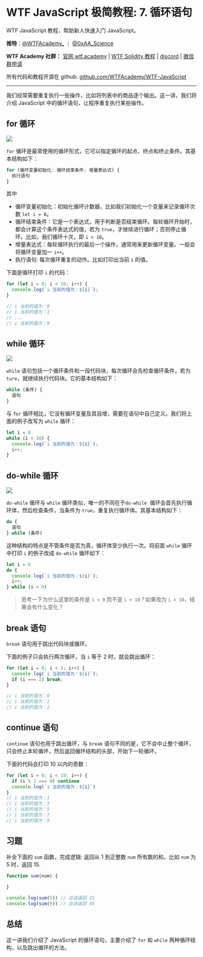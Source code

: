 # WTF JavaScript 极简教程: 7. 循环语句

WTF JavaScript 教程，帮助新人快速入门 JavaScript。

**推特**：[@WTFAcademy\_](https://twitter.com/WTFAcademy_) ｜ [@0xAA_Science](https://twitter.com/0xAA_Science)

**WTF Academy 社群：** [官网 wtf.academy](https://wtf.academy/) | [WTF Solidity 教程](https://github.com/AmazingAng/WTFSolidity) | [discord](https://discord.gg/5akcruXrsk/) | [微信群申请](https://docs.google.com/forms/d/e/1FAIpQLSe4KGT8Sh6sJ7hedQRuIYirOoZK_85miz3dw7vA1-YjodgJ-A/viewform?usp=sf_link)

所有代码和教程开源在 github: [github.com/WTFAcademy/WTF-JavaScript](https://github.com/WTFAcademy/WTF-JavaScript)

---

我们经常需要重复执行一些操作，比如将列表中的商品逐个输出。这一讲，我们将介绍 JavaScript 中的循环语句，让程序重复执行某些操作。


## for 循环

![](./img/7-1.png)

`for` 循环是最常使用的循环形式，它可以指定循环的起点、终点和终止条件。其基本结构如下：

```js
for (循环变量初始化; 循环结束条件; 增量表达式) {
  执行语句
}
```

其中

- 循环变量初始化：初始化循环计数器，比如我们初始化一个变量来记录循环次数 `let i = 0`。
- 循环结束条件：它是一个表达式，用于判断是否结束循环。每轮循环开始时，都会计算这个条件表达式的值，若为 `true`，才继续进行循环；否则停止循环。比如，我们循环十次，即 `i < 10`。
- 增量表达式：每轮循环执行的最后一个操作，通常用来更新循环变量。一般会将循环变量加一 `i++`。
- 执行语句: 每次循环重复的动作。比如打印出当前 `i` 的值。

下面是循环打印 `i` 的代码：

```js
for (let i = 0; i < 10; i++) {
  console.log(`i 当前的值为：${i}`);
}

// i 当前的值为：0
// i 当前的值为：1
// ...
// i 当前的值为：9
```


## while 循环

![](./img/7-2.png)

`while` 语句包括一个循环条件和一段代码块，每次循环会先检查循环条件，若为 `ture`，就继续执行代码块。它的基本结构如下：

```js
while (条件) {
  语句
}
```

与 `for` 循环相比，它没有循环变量及其自增，需要在语句中自己定义。我们将上面的例子改写为 `while` 循环：

```js
let i = 0
while (i < 10) {
  console.log(`i 当前的值为：${i}`);
  i++;
}
```

## do-while 循环

![](./img/7-3.png)

`do-while` 循环与 `while` 循环类似，唯一的不同在于`do-while`  循环会首先执行循环体，然后检查条件，当条件为 `true`，重复执行循环体。其基本结构如下：

```js
do {
  语句
} while (条件)
```

这种结构的特点是不管条件是否为真，循环体至少执行一次。将前面 `while` 循环中打印 `i` 的例子改成 `do-while` 循环如下：

```js
let i = 0
do {
  console.log(`i 当前的值为：${i}`);
  i++;
} while (i < 9)
```

> 思考一下为什么这里的条件是 `i < 9` 而不是 `i < 10`？如果改为 `i < 10`，结果会有什么变化？

## break 语句

`break` 语句用于跳出代码块或循环。

下面的例子只会执行两次循环，当 `i` 等于 2 时，就会跳出循环：

```js
for (let i = 0; i < 3; i++) {
  console.log(`i 当前的值为：${i}`);
  if (i === 2) break;
}

// i 当前的值为：0
// i 当前的值为：1
// i 当前的值为：2
```

## continue 语句

`continue` 语句也用于跳出循环，与 `break` 语句不同的是，它不会中止整个循环，只会终止本轮循环，然后返回循环结构的头部，开始下一轮循环。

下面的代码会打印 10 以内的奇数：

```js
for (let i = 0; i < 10; i++) {
  if (i % 2 === 0) continue
  console.log(`i 当前的值为：${i}`)
}
// i 当前的值为：1
// i 当前的值为：3
// i 当前的值为：5
// i 当前的值为：7
// i 当前的值为：9
```

## 习题

补全下面的 `sum` 函数，完成逻辑: 返回从 1 到正整数 `num` 所有数的和。比如 `num` 为 5 时，返回 15.

```js
function sum(num) {
  
}

console.log(sum(5)) // 应该返回 15
console.log(sum(9)) // 应该返回 45
```

## 总结

这一讲我们介绍了 JavaScript 的循环语句，主要介绍了 `for` 和 `while` 两种循环结构，以及跳出循环的方法。
